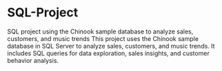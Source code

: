 # SQL-Project
SQL project using the Chinook sample database to analyze sales, customers, and music trends
This project uses the Chinook sample database in SQL Server to analyze sales, customers, and music trends.
It includes SQL queries for data exploration, sales insights, and customer behavior analysis.
